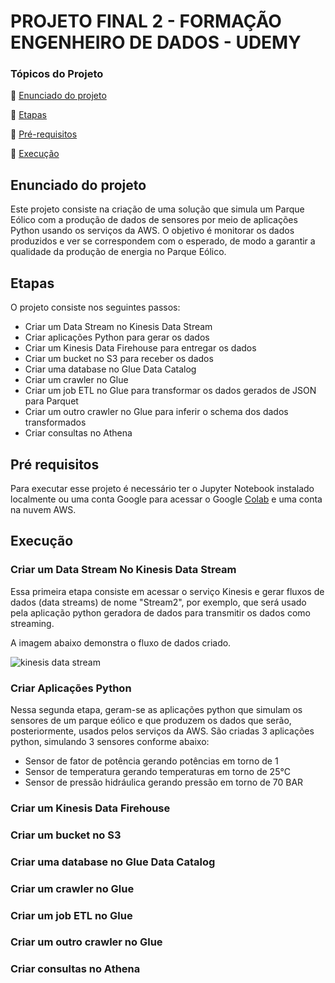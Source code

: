 # PROJETO FINAL 2 - FORMAÇÃO ENGENHEIRO DE DADOS - UDEMY

### Tópicos do Projeto

:small_blue_diamond: [Enunciado do projeto](#enunciado-do-projeto)

:small_blue_diamond: [Etapas](#etapas)

:small_blue_diamond: [Pré-requisitos](#pré-requisitos)

:small_blue_diamond: [Execução](#execução)


## Enunciado do projeto
Este projeto consiste na criação de uma solução que simula um Parque Eólico com a produção de dados de sensores por meio de aplicações Python usando os serviços da AWS. 
O objetivo é monitorar os dados produzidos e ver se correspondem com o esperado, de modo a garantir a qualidade da produção de energia no Parque Eólico. 

## Etapas
O projeto consiste nos seguintes passos:
  * Criar um Data Stream no Kinesis Data Stream
  * Criar aplicações Python para gerar os dados
  * Criar um Kinesis Data Firehouse para entregar os dados
  * Criar um bucket no S3 para receber os dados
  * Criar uma database no Glue Data Catalog
  * Criar um crawler no Glue 
  * Criar um job ETL no Glue para transformar os dados gerados de JSON para Parquet
  * Criar um outro crawler no Glue para inferir o schema dos dados transformados
  * Criar consultas no Athena


## Pré requisitos
Para executar esse projeto é necessário ter o Jupyter Notebook instalado localmente ou uma conta Google para acessar o Google [Colab](https://colab.research.google.com/) e uma conta na nuvem AWS.

## Execução

### Criar um Data Stream No Kinesis Data Stream

Essa primeira etapa consiste em acessar o serviço Kinesis e gerar fluxos de dados (data streams) de nome "Stream2", por exemplo, que será usado pela aplicação python geradora de dados para transmitir os dados como streaming. 

A imagem abaixo demonstra o fluxo de dados criado.

![kinesis data stream](https://user-images.githubusercontent.com/83982164/223455586-30472590-c2f9-494b-b255-e0f795fdccba.jpg)

### Criar Aplicações Python

Nessa segunda etapa, geram-se as aplicações python que simulam os sensores de um parque eólico e que produzem os dados que serão, posteriormente, usados pelos serviços da AWS.
São criadas 3 aplicações python, simulando 3 sensores conforme abaixo:
 * Sensor de fator de potência gerando potências em torno de 1
 * Sensor de temperatura gerando temperaturas em torno de 25°C
 * Sensor de pressão hidráulica gerando pressão em torno de 70 BAR

### Criar um Kinesis Data Firehouse


### Criar um bucket no S3


### Criar uma database no Glue Data Catalog


### Criar um crawler no Glue 

### Criar um job ETL no Glue


### Criar um outro crawler no Glue


### Criar consultas no Athena
